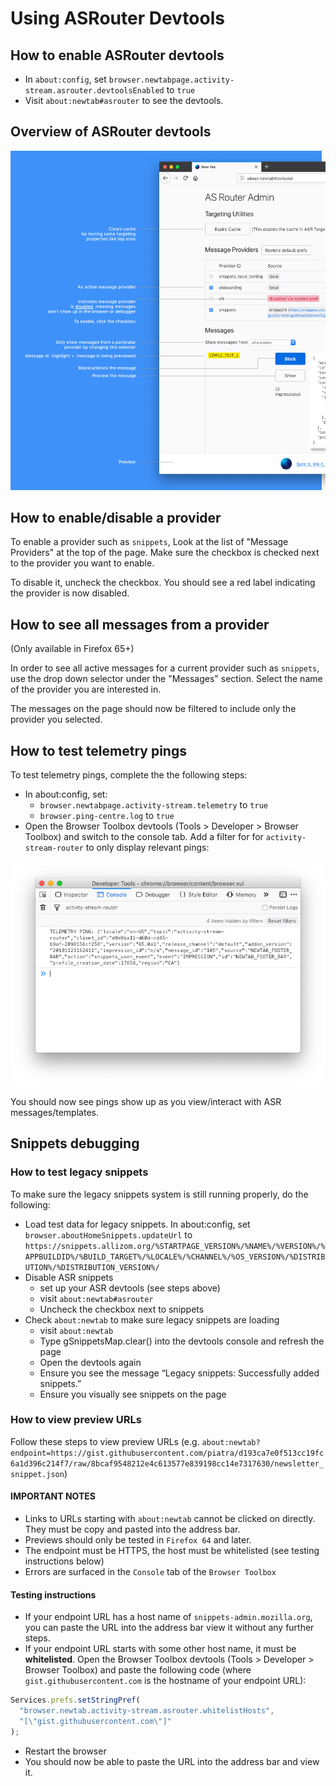 # Using ASRouter Devtools

## How to enable ASRouter devtools
- In `about:config`, set `browser.newtabpage.activity-stream.asrouter.devtoolsEnabled` to `true`
- Visit `about:newtab#asrouter` to see the devtools.

## Overview of ASRouter devtools

![Devtools image](./debugging-guide.png)

## How to enable/disable a provider

To enable a provider such as `snippets`, Look at the list of "Message Providers" at the top of the page. Make sure the checkbox is checked next to the provider you want to enable.

To disable it, uncheck the checkbox. You should see a red label indicating the provider is now disabled.

## How to see all messages from a provider

(Only available in Firefox 65+)

In order to see all active messages for a current provider such as `snippets`, use the drop down selector under the "Messages" section. Select the name of the provider you are interested in.

The messages on the page should now be filtered to include only the provider you selected.

## How to test telemetry pings

To test telemetry pings, complete the the following steps:

- In about:config, set:
  - `browser.newtabpage.activity-stream.telemetry` to `true`
  - `browser.ping-centre.log` to `true`
- Open the Browser Toolbox devtools (Tools > Developer > Browser Toolbox) and switch to the console tab. Add a filter for for `activity-stream-router` to only display relevant pings:

![Devtools telemetry pong](./telemetry-screenshot.png)

You should now see pings show up as you view/interact with ASR messages/templates.

## Snippets debugging

### How to test legacy snippets

To make sure the legacy snippets system is still running properly, do the following:

- Load test data for legacy snippets. In about:config, set `browser.aboutHomeSnippets.updateUrl` to `https://snippets.allizom.org/%STARTPAGE_VERSION%/%NAME%/%VERSION%/%APPBUILDID%/%BUILD_TARGET%/%LOCALE%/%CHANNEL%/%OS_VERSION%/%DISTRIBUTION%/%DISTRIBUTION_VERSION%/`
- Disable ASR snippets
  - set up your ASR devtools (see steps above)
  - visit `about:newtab#asrouter`
  - Uncheck the checkbox next to snippets
- Check `about:newtab` to make sure legacy snippets are loading
  - visit `about:newtab`
  - Type gSnippetsMap.clear() into the devtools console and refresh the page
  - Open the devtools again
  - Ensure you see the message “Legacy snippets: Successfully added snippets.”
  - Ensure you visually see snippets on the page

### How to view preview URLs

Follow these steps to view preview URLs (e.g. `about:newtab?endpoint=https://gist.githubusercontent.com/piatra/d193ca7e0f513cc19fc6a1d396c214f7/raw/8bcaf9548212e4c613577e839198cc14e7317630/newsletter_snippet.json`)

#### IMPORTANT NOTES
- Links to URLs starting with `about:newtab` cannot be clicked on directly. They must be copy and pasted into the address bar.
- Previews should only be tested in `Firefox 64` and later.
- The endpoint must be HTTPS, the host must be whitelisted (see testing instructions below)
- Errors are surfaced in the `Console` tab of the `Browser Toolbox`

#### Testing instructions
- If your endpoint URL has a host name of `snippets-admin.mozilla.org`, you can paste the URL into the address bar view it without any further steps.
- If your endpoint URL  starts with some other host name, it must be **whitelisted**. Open the Browser Toolbox devtools (Tools > Developer > Browser Toolbox) and paste the following code (where `gist.githubusercontent.com` is the hostname of your endpoint URL):
```js
Services.prefs.setStringPref(
  "browser.newtab.activity-stream.asrouter.whitelistHosts",
  "[\"gist.githubusercontent.com\"]"
);
```
- Restart the browser
- You should now be able to paste the URL into the address bar and view it.
